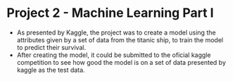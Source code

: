 # Project 2 - Machine Learning Part I

- As presented by Kaggle, the project was to create a model using the attributes given by a set of data from the titanic ship, to train the model to predict their survival. 
-  After creating the model, it could be submitted to the oficial kaggle competition to see how good the model is on a set of data presented by kaggle as the test data.
